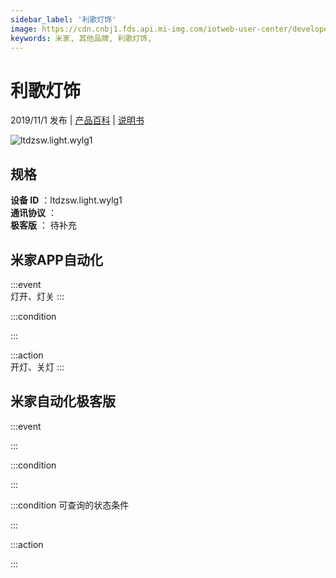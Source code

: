 ```yaml
---
sidebar_label: '利歌灯饰'
image: https://cdn.cnbj1.fds.api.mi-img.com/iotweb-user-center/developer_1679047654647fXlLEVG0.png?GalaxyAccessKeyId=AKVGLQWBOVIRQ3XLEW&Expires=9223372036854775807&Signature=2KLAdYoD5aLVmTKd49Ole3ABlWY=
keywords: 米家, 其他品牌, 利歌灯饰, 
---
```

# 利歌灯饰

2019/11/1 发布 | [产品百科](https://home.mi.com/webapp/content/baike/product/index.html?model=ltdzsw.light.wylg1/) | [说明书](https://home.mi.com/views/introduction.html?model=ltdzsw.light.wylg1&region=cn)

![ltdzsw.light.wylg1](https://cdn.cnbj1.fds.api.mi-img.com/iotweb-user-center/developer_1679047654647fXlLEVG0.png?GalaxyAccessKeyId=AKVGLQWBOVIRQ3XLEW&Expires=9223372036854775807&Signature=2KLAdYoD5aLVmTKd49Ole3ABlWY=)

## 规格  
> 
**设备 ID** ：ltdzsw.light.wylg1  
**通讯协议** ：  
**极客版**  ： 待补充 


## 米家APP自动化  

:::event  
灯开、灯关
:::

:::condition  

:::

:::action   
开灯、关灯
:::

## 米家自动化极客版  

:::event  

:::

:::condition  

:::

:::condition 可查询的状态条件  

:::

:::action  

:::

        
